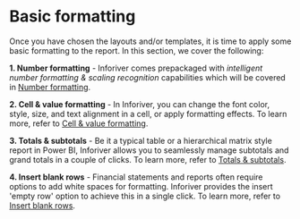 # Basic formatting

Once you have chosen the layouts and/or templates, it is time to apply some basic formatting to the report. In this section, we cover the following:

**1. Number formatting** - Inforiver comes prepackaged with _intelligent number formatting & scaling recognition_ capabilities which will be covered in [Number formatting](basic-formatting/number-formatting.md).

**2. Cell & value formatting** - In Inforiver, you can change the font color, style, size, and text alignment in a cell, or apply formatting effects. To learn more, refer to [Cell & value formatting](basic-formatting/cell-header-and-value-formatting.md).&#x20;

**3. Totals & subtotals** - Be it a typical table or a hierarchical matrix style report in Power BI, Inforiver allows you to seamlessly manage subtotals and grand totals in a couple of clicks. To learn more, refer to [Totals & subtotals](basic-formatting/totals-and-subtotals.md).

**4. Insert blank rows** - Financial statements and reports often require options to add white spaces for formatting. Inforiver provides the insert 'empty row' option to achieve this in a single click. To learn more, refer to [Insert blank rows](basic-formatting/insert-blank-rows.md).
